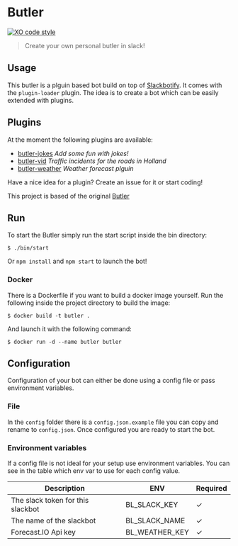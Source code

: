 
# Butler
[![XO code style](https://img.shields.io/badge/code_style-XO-5ed9c7.svg)](https://github.com/sindresorhus/xo)

> Create your own personal butler in slack!

## Usage
This butler is a plguin based bot build on top of [Slackbotify](https://www.github.com/Slackbotify/Slackbotify). It comes with the `plugin-loader` plugin. The idea is to create a bot which can be easily extended with plugins.

## Plugins
At the moment the following plugins are available:
- [butler-jokes](https://github.com/Slackbotify/butler-jokes) _Add some fun with jokes!_
- [butler-vid](https://github.com/Slackbotify/butler-vid.nl) _Traffic incidents for the roads in Holland_
- [butler-weather](https://github.com/Slackbotify/butler-weather) _Weather forecast plguin_

Have a nice idea for a plugin? Create an issue for it or start coding!

This project is based of the original [Butler](https://github.com/RolfKoenders/butler)

## Run
To start the Butler simply run the start script inside the bin directory:
```
$ ./bin/start
```
Or `npm install` and `npm start` to launch the bot!

### Docker
There is a Dockerfile if you want to build a docker image yourself. Run the following inside the project directory to build the image:
```
$ docker build -t butler .
```
And launch it with the following command:
```
$ docker run -d --name butler butler
```

## Configuration
Configuration of your bot can either be done using a config file or pass environment variables.

### File
In the `config` folder there is a `config.json.example` file you can copy and rename to `config.json`. Once configured you are ready to start the bot.

### Environment variables
If a config file is not ideal for your setup use environment variables. You can see in the table which env var to use for each config value.

| Description | ENV | Required |
|-------------|-----|----------|
| The slack token for this slackbot | BL_SLACK_KEY | ✓ |
| The name of the slackbot | BL_SLACK_NAME | ✓ |
| Forecast.IO Api key | BL_WEATHER_KEY | ✓ |
